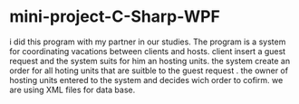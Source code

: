 # mini-project-C-Sharp-WPF
i did this program with my partner in our studies.
The program is a system for coordinating vacations between clients and hosts.
client insert a guest request and the system suits for him an hosting units.
the system create an order for all hoting units that are suitble to the guest request .
the owner of hosting units entered to the system and decides wich order to cofirm.
we are using XML files for data base.

